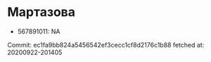 # Мартазова
- 567891011: NA

Commit: ec1fa9bb824a5456542ef3cecc1cf8d2176c1b88
 fetched at: 20200922-201405
